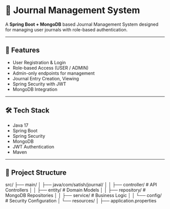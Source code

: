# 📝 Journal Management System

A  **Spring Boot + MongoDB** based Journal Management System designed for managing user journals with role-based authentication.

---

## 🚀 Features

- User Registration & Login
- Role-based Access (USER / ADMIN)
- Admin-only endpoints for management
- Journal Entry Creation, Viewing
- Spring Security with JWT
- MongoDB Integration

---

## 🛠️ Tech Stack

- Java 17
- Spring Boot
- Spring Security
- MongoDB
- JWT Authentication
- Maven

---

## 📁 Project Structure

src/
├── main/
│ ├── java/com/satish/journal/
│ │ ├── controller/ # API Controllers
│ │ ├── entity/ # Domain Models
│ │ ├── repository/ # MongoDB Repositories
│ │ ├── service/ # Business Logic
│ │ └── config/ # Security Configuration
│ └── resources/
│ ├── application.properties

